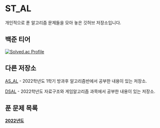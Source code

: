 # ST_AL

개인적으로 푼 알고리즘 문제들을 모아 놓은 깃허브 저장소입니다. <br/>


## 백준 티어

[![Solved.ac Profile](http://mazassumnida.wtf/api/v2/generate_badge?boj=cyeon)](https://solved.ac/cyeon/)
<br/>

## 다른 저장소

[AS_AL](https://github.com/Cyeon/AS_AL) - 2022학년도 1학기 방과후 알고리즘반에서 공부한 내용이 있는 저장소. 

[DSAL](https://github.com/Cyeon/DSAL) - 2022학년도 자료구조와 게임알고리즘 과목에서 공부한 내용이 있는 저장소.    

## 푼 문제 목록

**[2022년도](https://github.com/Cyeon/ST_AL/blob/main/READMEs/2022.md)**
